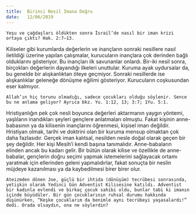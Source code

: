 ```yaml
---
title:  Birinci Nesil İmana Doğru
date:   12/06/2019
---
```


`Yeşu ve çağdaşları öldükten sonra İsrail’de nasıl bir iman krizi ortaya çıktı? Hak. 2:7–13.`

Kiliseler gibi kurumlarda değerlerin ve inançların sonraki nesillere nasıl iletildiği üzerine yapılan çalışmalar, kurucuların inançlara çok derinden bağlı olduklarını gösteriyor. Bu inançları ilk savunanlar onlardı. Bir-iki nesil sonra, birçokları değerlerin dayandığı ilkeleri unuttular. Kuruma ayak uydursalar da, bu genelde bir alışkanlıktan öteye geçmiyor. Sonraki nesillerde ise alışkanlıklar geleneğe dönüşme eğilimi gösteriyor. Kurucuların coşkusundan eser kalmıyor. 

`Allah’ın hiç torunu olmadığı, sadece çocukları olduğu söylenir. Sence bu ne anlama geliyor? Ayrıca bkz. Yu. 1:12, 13; 3:7; 1Yu. 5:1.`

Hristiyanlığın pek çok nesli boyunca değerleri aktarmanın yaygın yöntemi, yaşlıların inandıkları şeyleri gençlere anlatmaları olmuştu. Fakat kişinin anne-babasının ya da kilisenin inançlarını öğrenmesi, kişisel iman değildir.  Hristiyan olmak, tarihi ve doktrini olan bir kuruma mensup olmaktan çok daha fazlasıdır. Gerçek iman kalıtsal, nesilden nesle doğal olarak geçen bir şey değildir. Her kişi Mesih’i kendi başına tanımalıdır. Anne-babaların elinden ancak bu kadarı gelir. Bir bütün olarak kilise ve özellikle de anne-babalar, gençlerin doğru seçimi yapmak istemelerini sağlayacak ortamı yaratmak için ellerinden geleni yapmalıdırlar, fakat sonuçta bir neslin müjdeye kazanılması ya da kaybedilmesi birer birer olur.

`Ateizmden dönen Joe, güçlü bir ihtida (dönüşüm) tecrübesi sonrasında, yetişkin olarak Yedinci Gün Adventist Kilisesine katıldı. Adventist bir kadınla evlendi ve birkaç çocuk sahibi oldu, bunlar tabi ki imanın içinde büyüdüler. Bir gün çocuklarının ruhsal durumu hakkında düşünürken, “Keşke çocuklarım da benimle aynı tecrübeyi yaşasalardı!” dedi. Orada olsaydın, ona ne söylerdin?`